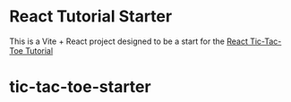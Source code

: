 # React Tutorial Starter

This is a Vite + React project designed to be a start for the [React Tic-Tac-Toe Tutorial](https://react.dev/learn/tutorial-tic-tac-toe)
# tic-tac-toe-starter
